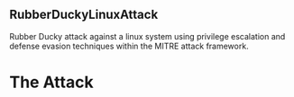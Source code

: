 ## RubberDuckyLinuxAttack
Rubber Ducky attack against a linux system using privilege escalation and defense evasion techniques within the MITRE attack framework.


# The Attack
